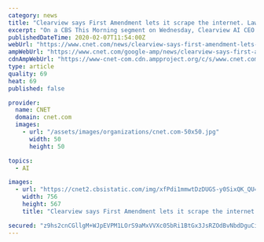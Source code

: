 ```yaml
---
category: news
title: "Clearview says First Amendment lets it scrape the internet. Lawyers disagree"
excerpt: "On a CBS This Morning segment on Wednesday, Clearview AI CEO Hoan Ton-That said his company had a First Amendment right to access public data, including photos from YouTube, Facebook, Twitter, LinkedIn and Venmo. It uses those photos for a controversial database primarily used by law enforcement. (Disclosure: CBS News and CNET are owned by the ..."
publishedDateTime: 2020-02-07T11:54:00Z
webUrl: "https://www.cnet.com/news/clearview-says-first-amendment-lets-it-scrape-the-internet-lawyers-disagree/"
ampWebUrl: "https://www.cnet.com/google-amp/news/clearview-says-first-amendment-lets-it-scrape-the-internet-lawyers-disagree/"
cdnAmpWebUrl: "https://www-cnet-com.cdn.ampproject.org/c/s/www.cnet.com/google-amp/news/clearview-says-first-amendment-lets-it-scrape-the-internet-lawyers-disagree/"
type: article
quality: 69
heat: 69
published: false

provider:
  name: CNET
  domain: cnet.com
  images:
    - url: "/assets/images/organizations/cnet.com-50x50.jpg"
      width: 50
      height: 50

topics:
  - AI

images:
  - url: "https://cnet2.cbsistatic.com/img/xfPdi1mmwtDzDUGS-y0SixQK_QU=/756x567/2019/03/15/d0e98f89-88ab-436f-8f6d-503a95eb57f0/facial-recognition-face-id-password-6.jpg"
    width: 756
    height: 567
    title: "Clearview says First Amendment lets it scrape the internet. Lawyers disagree"

secured: "z9hs2cnCGllgM+WJpEVPM1LOrS9aMxVVXc05bRi1BtGx3JsRZOdBvNbdDguCi0cifU/MeyzTeba1D7fcRyX2AJL0DVe/62VtMwdtxVrCXa/sEu/jEgVP10SfzmyvKzzGVmMMiG6KklbrbIaUx/V/2lgGQeA2jLQHXsEyEb+MBlbsjvTaI2Cubds2FOr1xa4NgnVRfIyZUPebpK3I2ewfDroNdAgfn3VHU69q9WTftv3xxHCpI+akS2g58JXHo2yyWxRmTn5ZeuXkbq7x36FOBYhcfTp4vK975Kl8VN9qwD4BcRNxOgth82l0FzDVWWDD9MBmPqvQ8uQkgadd2uMjCxhm6HLMZ6RbwBy8901+fR18V5ZUEO/OcPGfrxrrZlXzjVxX2ACmxXshJ/6kKkRXpVGnSwNg2jj4NuAxjPhWJox33x8qubTpqwHW9BM5Zl2ci8WGB+gEpCF42PDIOjwvvC+4YxPamBLX1x//DHhQFSw=;TnPtRsZ05adZVwNdC6WxTg=="
---
```


